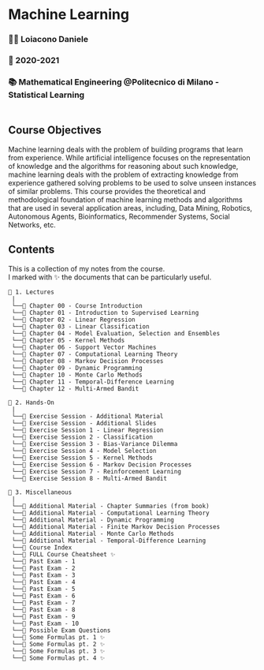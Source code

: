 # **Machine Learning**
### 👨‍🏫  Loiacono Daniele<br>
### 📅  2020-2021<br>
### 📚  Mathematical Engineering @Politecnico di Milano - Statistical Learning<br><br>

## **Course Objectives**
Machine learning deals with the problem of building programs that learn from experience. While artificial intelligence focuses on the representation of knowledge and the algorithms for reasoning about such knowledge, machine learning deals with the problem of extracting knowledge from experience gathered solving problems to be used to solve unseen instances of similar problems. This course provides the theoretical and methodological foundation of machine learning methods and algorithms that are used in several application areas, including, Data Mining, Robotics, Autonomous Agents, Bioinformatics, Recommender Systems, Social Networks, etc.

## **Contents**
This is a collection of my notes from the course. <br>
I marked with ✨ the documents that can be particularly useful.

```
📂 1. Lectures
 |
 └──📜 Chapter 00 - Course Introduction
 └──📜 Chapter 01 - Introduction to Supervised Learning
 └──📜 Chapter 02 - Linear Regression
 └──📜 Chapter 03 - Linear Classification
 └──📜 Chapter 04 - Model Evaluation, Selection and Ensembles
 └──📜 Chapter 05 - Kernel Methods
 └──📜 Chapter 06 - Support Vector Machines
 └──📜 Chapter 07 - Computational Learning Theory
 └──📜 Chapter 08 - Markov Decision Processes
 └──📜 Chapter 09 - Dynamic Programming
 └──📜 Chapter 10 - Monte Carlo Methods
 └──📜 Chapter 11 - Temporal-Difference Learning
 └──📜 Chapter 12 - Multi-Armed Bandit

📂 2. Hands-On
 |
 └──📜 Exercise Session - Additional Material
 └──📜 Exercise Session - Additional Slides
 └──📜 Exercise Session 1 - Linear Regression
 └──📜 Exercise Session 2 - Classification
 └──📜 Exercise Session 3 - Bias-Variance Dilemma
 └──📜 Exercise Session 4 - Model Selection
 └──📜 Exercise Session 5 - Kernel Methods
 └──📜 Exercise Session 6 - Markov Decision Processes
 └──📜 Exercise Session 7 - Reinforcement Learning
 └──📜 Exercise Session 8 - Multi-Armed Bandit

📂 3. Miscellaneous
 |
 └──📜 Additional Material - Chapter Summaries (from book)
 └──📜 Additional Material - Computational Learning Theory
 └──📜 Additional Material - Dynamic Programming
 └──📜 Additional Material - Finite Markov Decision Processes
 └──📜 Additional Material - Monte Carlo Methods
 └──📜 Additional Material - Temporal-Difference Learning
 └──📜 Course Index
 └──📜 FULL Course Cheatsheet ✨
 └──📜 Past Exam - 1
 └──📜 Past Exam - 2
 └──📜 Past Exam - 3
 └──📜 Past Exam - 4
 └──📜 Past Exam - 5
 └──📜 Past Exam - 6
 └──📜 Past Exam - 7
 └──📜 Past Exam - 8
 └──📜 Past Exam - 9
 └──📜 Past Exam - 10
 └──📜 Possible Exam Questions
 └──📜 Some Formulas pt. 1 ✨
 └──📜 Some Formulas pt. 2 ✨
 └──📜 Some Formulas pt. 3 ✨
 └──📜 Some Formulas pt. 4 ✨
```
